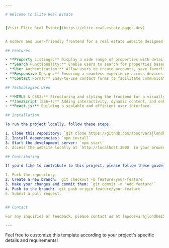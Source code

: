 ```yaml
---

# Welcome to Elite Real Estate  


[Visit Elite Real Estate](https://elite-real-estate.pages.dev)


A modern and user-friendly frontend for a real estate website designed to showcase properties, streamline property searches, and provide a seamless user experience.

## Features

- **Property Listings:** Display a wide range of properties with detailed information, including images, descriptions, price, and location.
- **Search Functionality:** Enable users to search for properties based on various criteria such as location, price range, property type, etc.
- **User Authentication:** Allow users to create accounts, save favorite properties, and manage their preferences.
- **Responsive Design:** Ensuring a seamless experience across devices - desktops, tablets, and mobile phones.
- **Contact Forms:** Easy-to-use contact forms to facilitate communication between users and real estate agents.

## Technologies Used

- **HTML5 & CSS3:** Structuring and styling the frontend for a visually appealing interface.
- **JavaScript (ES6+):** Adding interactivity, dynamic content, and enhanced user experience.
- **React.js:** Building a scalable and efficient user interface.

## Installation

To run the project locally, follow these steps:

1. Clone this repository: `git clone https://github.com/apoorvarajlondhe/elite_real_state.git` 
2. Install dependencies: `npm install`
3. Start the development server: `npm start`
4. Access the website locally at `http://localhost:3000` in your browser.

## Contributing

If you'd like to contribute to this project, please follow these guidelines:

1. Fork the repository.
2. Create a new branch: `git checkout -b feature/your-feature`
3. Make your changes and commit them: `git commit -m 'Add feature'`
4. Push to the branch: `git push origin feature/your-feature`
5. Submit a pull request.


## Contact

For any inquiries or feedback, please contact us at [apoorvarajlondhe15@gmail.com](mailto:apoorvarajlondhe15@gmail.com).

---
```


Feel free to customize this template according to your project's specific details and requirements!
